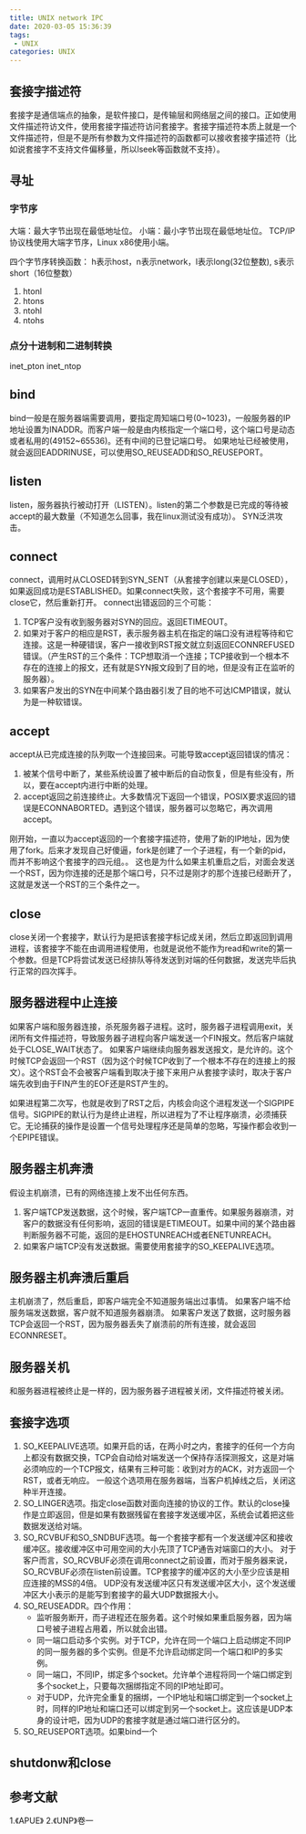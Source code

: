 ```yaml
---
title: UNIX network IPC
date: 2020-03-05 15:36:39
tags:
 - UNIX
categories: UNIX
---
```


## 套接字描述符
套接字是通信端点的抽象，是软件接口，是传输层和网络层之间的接口。正如使用文件描述符访文件，使用套接字描述符访问套接字。套接字描述符本质上就是一个文件描述符，但是不是所有参数为文件描述符的函数都可以接收套接字描述符（比如说套接字不支持文件偏移量，所以lseek等函数就不支持）。


## 寻址
### 字节序
大端：最大字节出现在最低地址位。
小端：最小字节出现在最低地址位。
TCP/IP协议栈使用大端字节序，Linux x86使用小端。

四个字节序转换函数：
h表示host，n表示network，l表示long(32位整数), s表示short（16位整数）
1. htonl
2. htons
3. ntohl
4. ntohs

### 点分十进制和二进制转换
inet_pton
inet_ntop

## bind
bind一般是在服务器端需要调用，要指定周知端口号(0~1023)，一般服务器的IP地址设置为INADDR。而客户端一般是由内核指定一个端口号，这个端口号是动态或者私用的(49152~65536)。还有中间的已登记端口号。
如果地址已经被使用，就会返回EADDRINUSE，可以使用SO_REUSEADD和SO_REUSEPORT。

## listen
listen，服务器执行被动打开（LISTEN）。listen的第二个参数是已完成的等待被accept的最大数量（不知道怎么回事，我在linux测试没有成功）。
SYN泛洪攻击。

## connect
connect，调用时从CLOSED转到SYN_SENT（从套接字创建以来是CLOSED），如果返回成功是ESTABLISHED。如果connect失败，这个套接字不可用，需要close它，然后重新打开。
connect出错返回的三个可能：
1. TCP客户没有收到服务器对SYN的回应。返回ETIMEOUT。
2. 如果对于客户的相应是RST，表示服务器主机在指定的端口没有进程等待和它连接。这是一种硬错误，客户一接收到RST报文就立刻返回ECONNREFUSED错误。（产生RST的三个条件：TCP想取消一个连接；TCP接收到一个根本不存在的连接上的报文，还有就是SYN报文段到了目的地，但是没有正在监听的服务器）。
3. 如果客户发出的SYN在中间某个路由器引发了目的地不可达ICMP错误，就认为是一种软错误。

## accept
accept从已完成连接的队列取一个连接回来。可能导致accept返回错误的情况：
1. 被某个信号中断了，某些系统设置了被中断后的自动恢复，但是有些没有，所以，要在accept内进行中断的处理。
2. accept返回之前连接终止。大多数情况下返回一个错误，POSIX要求返回的错误是ECONNABORTED。遇到这个错误，服务器可以忽略它，再次调用accept。

刚开始，一直以为accept返回的一个套接字描述符，使用了新的IP地址，因为使用了fork。后来才发现自己好傻逼，fork是创建了一个子进程，有一个新的pid，而并不影响这个套接字的四元组。。
这也是为什么如果主机重启之后，对面会发送一个RST，因为你连接的还是那个端口号，只不过是刚才的那个连接已经断开了，这就是发送一个RST的三个条件之一。

## close
close关闭一个套接字，默认行为是把该套接字标记成关闭，然后立即返回到调用进程，该套接字不能在由调用进程使用，也就是说他不能作为read和write的第一个参数。但是TCP将尝试发送已经排队等待发送到对端的任何数据，发送完毕后执行正常的四次挥手。

## 服务器进程中止连接
如果客户端和服务器连接，杀死服务器子进程。这时，服务器子进程调用exit，关闭所有文件描述符，导致服务器子进程向客户端发送一个FIN报文。然后客户端就处于CLOSE_WAIT状态了。
如果客户端继续向服务器发送报文，是允许的。这个时候TCP会返回一个RST（因为这个时候TCP收到了一个根本不存在的连接上的报文）。这个RST会不会被客户端看到取决于接下来用户从套接字读时，取决于客户端先收到由于FIN产生的EOF还是RST产生的。

如果进程第二次写，也就是收到了RST之后，内核会向这个进程发送一个SIGPIPE信号。SIGPIPE的默认行为是终止进程，所以进程为了不让程序崩溃，必须捕获它。无论捕获的操作是设置一个信号处理程序还是简单的忽略，写操作都会收到一个EPIPE错误。

## 服务器主机奔溃
假设主机崩溃，已有的网络连接上发不出任何东西。
1. 客户端TCP发送数据，这个时候，客户端TCP一直重传。如果服务器崩溃，对客户的数据没有任何影响，返回的错误是ETIMEOUT。如果中间的某个路由器判断服务器不可能，返回的是EHOSTUNREACH或者ENETUNREACH。
2. 如果客户端TCP没有发送数据。需要使用套接字的SO_KEEPALIVE选项。

## 服务器主机奔溃后重启
主机崩溃了，然后重启，即客户端完全不知道服务端出过事情。
如果客户端不给服务端发送数据，客户就不知道服务器崩溃。
如果客户发送了数据，这时服务器TCP会返回一个RST，因为服务器丢失了崩溃前的所有连接，就会返回ECONNRESET。

## 服务器关机
和服务器进程被终止是一样的，因为服务器子进程被关闭，文件描述符被关闭。

## 套接字选项
1. SO_KEEPALIVE选项。如果开启的话，在两小时之内，套接字的任何一个方向上都没有数据交换，TCP会自动给对端发送一个保持存活探测报文，这是对端必须响应的一个TCP报文，结果有三种可能：收到对方的ACK，对方返回一个RST，或者无响应。
一般这个选项用在服务器端，当客户机掉线之后，关闭这种半开连接。
2. SO_LINGER选项。指定close函数对面向连接的协议的工作。默认的close操作是立即返回，但是如果有数据残留在套接字发送缓冲区，系统会试着把这些数据发送给对端。
3. SO_RCVBUF和SO_SNDBUF选项。每一个套接字都有一个发送缓冲区和接收缓冲区。接收缓冲区中可用空间的大小先顶了TCP通告对端窗口的大小。
对于客户而言，SO_RCVBUF必须在调用connect之前设置，而对于服务器来说，SO_RCVBUF必须在listen前设置。TCP套接字的缓冲区的大小至少应该是相应连接的MSS的4倍。
UDP没有发送缓冲区只有发送缓冲区大小，这个发送缓冲区大小表示的是能写到套接字的最大UDP数据报大小。
4. SO_REUSEADDR。四个作用：
    - 监听服务断开，而子进程还在服务着。这个时候如果重启服务器，因为端口号被子进程占用着，所以就会出错。
    - 同一端口启动多个实例。对于TCP，允许在同一个端口上启动绑定不同IP的同一服务器的多个实例。但是不允许启动绑定同一个端口和IP的多实例。
    - 同一端口，不同IP，绑定多个socket。允许单个进程将同一个端口绑定到多个socket上，只要每次捆绑指定不同的IP地址即可。
    - 对于UDP，允许完全重复的捆绑，一个IP地址和端口绑定到一个socket上时，同样的IP地址和端口还可以绑定到另一个socket上。这应该是UDP本身的设计吧，因为UDP的套接字就是通过端口进行区分的。
5. SO_REUSEPORT选项。如果bind一个

## shutdonw和close

## 参考文献
1.《APUE》
2.《UNP》卷一
